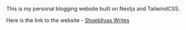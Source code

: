 This is my personal blogging website built on Nextjs and TailwindCSS.

Here is the link to the website - [ShoebIlyas Writes]([https://shoebilyas.com](https://shoebilyas-writes.vercel.app/))
